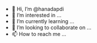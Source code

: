 - 👋 Hi, I’m @hanadapdi
- 👀 I’m interested in ...
- 🌱 I’m currently learning ...
- 💞️ I’m looking to collaborate on ...
- 📫 How to reach me ...

<!---
hanadapdi/hanadapdi is a ✨ special ✨ repository because its `README.md` (this file) appears on your GitHub profile.
You can click the Preview link to take a look at your changes.
--->

